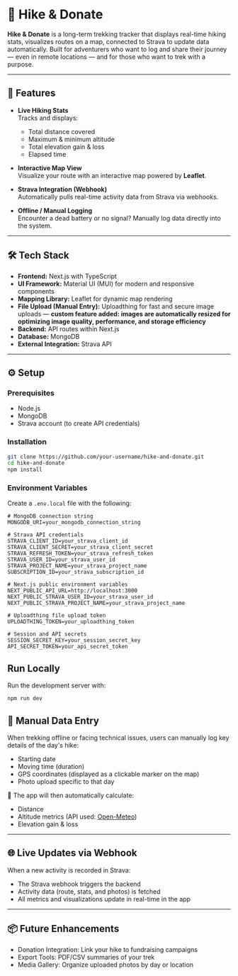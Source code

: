 # 🥾 Hike & Donate

**Hike & Donate** is a long-term trekking tracker that displays real-time hiking stats, visualizes routes on a map, connected to Strava to update data automatically. Built for adventurers who want to log and share their journey — even in remote locations — and for those who want to trek with a purpose.

---

## 🌄 Features

- **Live Hiking Stats**  
  Tracks and displays:  
  - Total distance covered  
  - Maximum & minimum altitude  
  - Total elevation gain & loss  
  - Elapsed time

- **Interactive Map View**  
  Visualize your route with an interactive map powered by **Leaflet**.

- **Strava Integration (Webhook)**  
  Automatically pulls real-time activity data from Strava via webhooks.

- **Offline / Manual Logging**  
  Encounter a dead battery or no signal? Manually log data directly into the system.

---

## 🛠️ Tech Stack

- **Frontend:** Next.js with TypeScript  
- **UI Framework:** Material UI (MUI) for modern and responsive components  
- **Mapping Library:** Leaflet for dynamic map rendering  
- **File Upload (Manual Entry):** Uploadthing for fast and secure image uploads — **custom feature added: images are automatically resized for optimizing image quality, performance, and storage efficiency**  
- **Backend:** API routes within Next.js  
- **Database:** MongoDB  
- **External Integration:** Strava API  

---

## ⚙️ Setup

### Prerequisites

- Node.js  
- MongoDB  
- Strava account (to create API credentials)  

### Installation

```bash
git clone https://github.com/your-username/hike-and-donate.git
cd hike-and-donate
npm install
```

### Environment Variables

Create a `.env.local` file with the following:

```env
# MongoDB connection string
MONGODB_URI=your_mongodb_connection_string

# Strava API credentials
STRAVA_CLIENT_ID=your_strava_client_id
STRAVA_CLIENT_SECRET=your_strava_client_secret
STRAVA_REFRESH_TOKEN=your_strava_refresh_token
STRAVA_USER_ID=your_strava_user_id
STRAVA_PROJECT_NAME=your_strava_project_name
SUBSCRIPTION_ID=your_strava_subscription_id

# Next.js public environment variables
NEXT_PUBLIC_API_URL=http://localhost:3000
NEXT_PUBLIC_STRAVA_USER_ID=your_strava_user_id
NEXT_PUBLIC_STRAVA_PROJECT_NAME=your_strava_project_name

# Uploadthing file upload token
UPLOADTHING_TOKEN=your_uploadthing_token

# Session and API secrets
SESSION_SECRET_KEY=your_session_secret_key
API_SECRET_TOKEN=your_api_secret_token
```

## Run Locally

Run the development server with:

```bash
npm run dev
```

## 🚨 Manual Data Entry

When trekking offline or facing technical issues, users can manually log key details of the day's hike:

- Starting date  
- Moving time (duration)  
- GPS coordinates (displayed as a clickable marker on the map)  
- Photo upload specific to that day  

🧠 The app will then automatically calculate:

- Distance  
- Altitude metrics (API used: [Open-Meteo](https://api.open-meteo.com))  
- Elevation gain & loss  

---

## 🌐 Live Updates via Webhook

When a new activity is recorded in Strava:

- The Strava webhook triggers the backend  
- Activity data (route, stats, and photos) is fetched  
- All metrics and visualizations update in real-time in the app  

---

## 📦 Future Enhancements

- Donation Integration: Link your hike to fundraising campaigns  
- Export Tools: PDF/CSV summaries of your trek  
- Media Gallery: Organize uploaded photos by day or location  